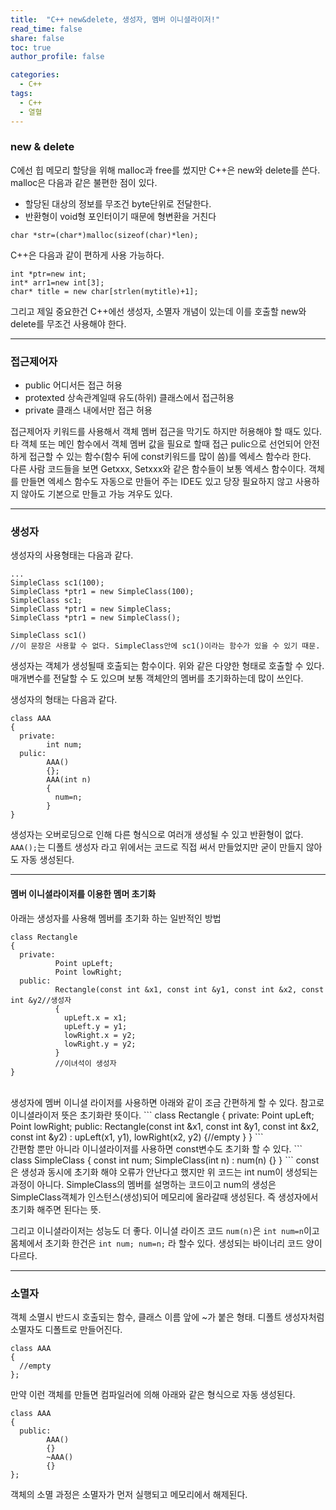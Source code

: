 ```yaml
---
title:  "C++ new&delete, 생성자, 멤버 이니셜라이저!"
read_time: false
share: false
toc: true
author_profile: false

categories:
  - C++
tags:
  - C++
  - 열혈
---
```


### new & delete
C에선 힙 메모리 할당을 위해 malloc과 free를 썼지만 C++은 new와 delete를 쓴다.  
malloc은 다음과 같은 불편한 점이 있다.
- 할당된 대상의 정보를 무조건 byte단위로 전달한다.
- 반환형이 void형 포인터이기 때문에 형변환을 거친다
```
char *str=(char*)malloc(sizeof(char)*len);
```
C++은 다음과 같이 편하게 사용 가능하다.
```
int *ptr=new int;
int* arr1=new int[3];
char* title = new char[strlen(mytitle)+1];

```
그리고 제일 중요한건 C++에선 생성자, 소멸자 개념이 있는데 이를 호출할 new와 delete를 무조건 사용해야 한다.
***
### 접근제어자
- public
어디서든 접근 허용
- protexted
상속관계일때 유도(하위) 클래스에서 접근허용
- private
클래스 내에서만 접근 허용

접근제어자 키워드를 사용해서 객체 멤버 접근을 막기도 하지만 허용해야 할 때도 있다. 타 객체 또는 메인 함수에서 객체 멤버 값을 필요로 할때 접근 pulic으로 선언되어 안전하게 접근할 수 있는 함수(함수 뒤에 const키워드를 많이 씀)를 엑세스 함수라 한다.  
다른 사람 코드들을 보면 Getxxx, Setxxx와 같은 함수들이 보통 엑세스 함수이다. 객체를 만들면 엑세스 함수도 자동으로 만들어 주는 IDE도 있고 당장 필요하지 않고 사용하지 않아도 기본으로 만들고 가능 겨우도 있다.
***
### 생성자
생성자의 사용형태는 다음과 같다.
```
...
SimpleClass sc1(100);
SimpleClass *ptr1 = new SimpleClass(100);
SimpleClass sc1;
SimpleClass *ptr1 = new SimpleClass;
SimpleClass *ptr1 = new SimpleClass();

SimpleClass sc1()
//이 문장은 사용할 수 없다. SimpleClass안에 sc1()이라는 함수가 있을 수 있기 때문.
```
생성자는 객체가 생성될때 호출되는 함수이다. 위와 같은 다양한 형태로 호출할 수 있다. 매개변수를 전달할 수 도 있으며 보통 객체안의 멤버를 초기화하는데 많이 쓰인다.

생성자의 형태는 다음과 같다.
```
class AAA
{
  private:
        int num;
  pulic:
        AAA()
        {};
        AAA(int n)
        {
          num=n;
        }
}
```
생성자는 오버로딩으로 인해 다른 형식으로 여러개 생성될 수 있고 반환형이 없다. ```AAA();```는 디폴트 생성자 라고 위에서는 코드로 직접 써서 만들었지만 굳이 만들지 않아도 자동 생성된다.
***
#### 멤버 이니셜라이저를 이용한 멤머 초기화
아래는 생성자를 사용해 멤버를 초기화 하는 일반적인 방법
```
class Rectangle
{
  private:
          Point upLeft;
          Point lowRight;
  public:
          Rectangle(const int &x1, const int &y1, const int &x2, const int &y2//생성자
          {
            upLeft.x = x1;
            upLeft.y = y1;
            lowRight.x = y2;
            lowRight.y = y2;
          }
          //이녀석이 생성자
}
```
<br>
생성자에 멤버 이니셜 라이저를 사용하면 아래와 같이 조금 간편하게 할 수 있다. 참고로 이니셜라이저 뜻은 초기화란 뜻이다.
```
class Rectangle
{
  private:
          Point upLeft;
          Point lowRight;
  public:
          Rectangle(const int &x1, const int &y1, const int &x2, const int &y2) : upLeft(x1, y1), lowRight(x2, y2)
          {//empty
          }
}
```
<br>
간편함 뿐만 아니라 이니셜라이저를 사용하면 const변수도 초기화 할 수 있다.
```
class SimpleClass
{
  const int num;
  SimpleClass(int n) : num(n)
  {}
}
```
const은 생성과 동시에 초기화 해야 오류가 안난다고 했지만 위 코드는 int num이 생성되는 과정이 아니다. SimpleClass의 멤버를 설명하는 코드이고 num의 생성은 SimpleClass객체가 인스턴스(생성)되어 메모리에 올라갈때 생성된다. 즉 생성자에서 초기화 해주면 된다는 뜻.  

그리고 이니셜라이저는 성능도 더 좋다. 이니셜 라이즈 코드 ```num(n)```은 ```int num=n```이고  몸체에서 초기화 한건은 ```int num; num=n;``` 라 할수 있다. 생성되는 바이너리 코드 양이 다르다.
***
### 소멸자
객체 소멸시 반드시 호출되는 함수, 클래스 이름 앞에 ~가 붙은 형태. 디폴트 생성자처럼 소멸자도 디폴트로 만들어진다.
```
class AAA
{
  //empty
};
```

만약 이런 객체를 만들면 컴파일러에 의해 아래와 같은 형식으로 자동 생성된다.
```
class AAA
{
  public:
        AAA()
        {}
        ~AAA()
        {}
};
```
객체의 소멸 과정은 소멸자가 먼저 실행되고 메모리에서 해제된다.
